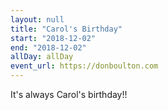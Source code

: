 ```yaml
---
layout: null
title: "Carol's Birthday"
start: "2018-12-02"
end: "2018-12-02"
allDay: allDay
event_url: https://donboulton.com
---
```


It's always Carol's birthday!!
